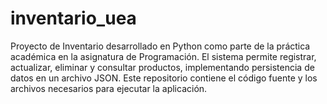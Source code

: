 # inventario_uea
Proyecto de Inventario desarrollado en Python como parte de la práctica académica en la asignatura de Programación. El sistema permite registrar, actualizar, eliminar y consultar productos, implementando persistencia de datos en un archivo JSON. Este repositorio contiene el código fuente y los archivos necesarios para ejecutar la aplicación.
